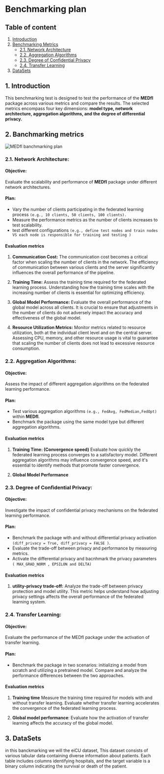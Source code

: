 # Benchmarking plan

## Table of content 

1. [Introduction](#1-introduction)
2. [Benchmarking Metrics](#2-benchmarking-metrics)
   - [2.1. Network Architecture](#21-network-architecture)
   - [2.2. Aggregation Algorithms](#22-aggregation-algorithms)
   - [2.3. Degree of Confidential Privacy](#23-degree-of-confidential-privacy)
   - [2.4. Transfer Learning](#24-transfer-learning)
3. [DataSets](#3-datasets)

## 1. Introduction
This benchmarking test is designed to test the performance of the **MEDfl** package across various metrics 
and compare the results. The selected metrics encompass four key dimensions: **model type, network architecture, aggregation algorithms, and the degree of differential privacy.**

## 2. Banchmarking metrics 


![MEDfl banchmarking plan](../Images/MEDfl_bachmarking_plan.png)


### 2.1. Network Architecture:

#### **Objective:**
Evaluate the scalability and performance of **MEDfl** package under different network architectures.

#### Plan:
* Vary the number of clients participating in the federated learning process ``(e.g., 10 clients, 50 clients, 100 clients).``
* Measure the performance metrics as the number of clients increases to test scalability.
* test different configurations ``(e.g., define test nodes and train nodes VS each node is responsible for training and testing )``


#### Evaluation metrics 
1. **Communication Cost:**
        The communication cost becomes a critical factor when scaling the number of clients in the network. The efficiency of communication between various clients and the server significantly influences the overall performance of the pipeline.

2. **Training Time:**
        Assess the training time required for the federated learning process. Understanding how the training time scales with the increasing number of clients is essential for optimizing efficiency.

3. **Global Model Performance:**
        Evaluate the overall performance of the global model across all clients. It is crucial to ensure that adjustments in the number of clients do not adversely impact the accuracy and effectiveness of the global model.

4. **Resource Utilization Metrics:**
        Monitor metrics related to resource utilization, both at the individual client level and on the central server. Assessing CPU, memory, and other resource usage is vital to guarantee that scaling the number of clients does not lead to excessive resource consumption.

### 2.2. Aggregation Algorithms:

#### **Objective:** 
Assess the impact of different aggregation algorithms on the federated learning performance.

#### Plan:
* Test various aggregation algorithms ``(e.g., FedAvg, FedMedian,FedOpt)`` within **MEDfl**.
* Benchmark the package using the same model type but different aggregation algorithms.

#### Evaluation metrics

1. **Training Time: (Convergence speed)**
        Evaluate how quickly the federated learning process converges to a satisfactory model. Different aggregation algorithms may influence convergence speed, and it's essential to identify methods that promote faster convergence.

2. **Global Model Performance**
        

### 2.3. Degree of Confidential Privacy:

#### **Objective:** 
Investigate the impact of confidential privacy mechanisms on the federated learning performance.

#### Plan:
* Benchmark the package with and without differential privacy activation   ``(diff_privacy = True, diff_privacy = FALSE )``.
* Evaluate the trade-off between privacy and performance by measuring metrics.
* Activate the differential privacy and bacnhmark the privacy parameters ``( MAX_GRAD_NORM , EPSILON and DELTA)``

#### Evaluation metrics

1. **utility-privacy trade-off:**
       Analyze the trade-off between privacy protection and model utility. This metric helps understand how adjusting privacy settings affects the overall performance of the federated learning system.

### 2.4.  Transfer Learning:

#### Objective: 
Evaluate the performance of the MEDfl package under the activation of transfer learning.

#### Plan:
* Benchmark the package in two scenarios: initializing a model from scratch and utilizing a pretrained model. Compare and analyze the performance differences between the two approaches.

#### Evaluation metrics

1. **Training time**
       Measure the training time required for models with and without transfer learning. Evaluate whether transfer learning accelerates the convergence of the federated learning process.
      
2. **Global model performance**: 
      Evaluate how the activation of transfer learning affects the accuracy of the global model.

## 3. DataSets
in this banckmarking we will the eiCU dataset, This dataset consists of various tabular data containing diverse information about patients. Each table includes columns identifying hospitals, and the target variable is a binary column indicating the survival or death of the patient.

